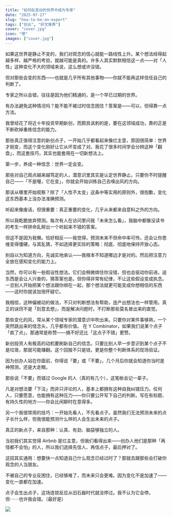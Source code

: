 ```yaml
---
title: "如何在变动的世界中成为专家"
date: "2025-07-27"
slug: "how-to-be-an-expert"
tags: ["创业", "好文推荐"]
cover: "cover.jpg"
icon: "😎"
images: ["cover.jpg"]
---
```

如果这世界是静止不变的，我们对观念的信心就能一路线性上升。某个想法经得起越多样、越严格的考验，就越可能是真的。许多人其实默默相信这一点——对「人性」这种变化不大的领域来说，这么想或许没错。



但对那些会变的东西——也就是几乎所有其他事物——你就不能再这样信任自己的判断了。



专家之所以会错，往往是因为他们精通的，是一个早已过期的世界。



有办法避免这种情况吗？能不能不被过时信念困住？答案是——可以，但得靠一点方法。



我曾经花了将近十年投资早期新创，而颇具讽刺的是，要在这领域成功，靠的正是不断砍掉重练信念的能力。



那些真正值得注意的新创点子，一开始几乎都看起来像烂主意，原因很简单：世界才刚变，而这个变化刚好让它从坏变成了对。我花了很多时间学会分辨这种「翻盘」，而这套技巧，其实也能套用在一切新想法上。



第一步，养成一种信念：世界一定会变。



那些对自己观点越来越笃定的人，潜意识里其实是认定世界静止。只要你不时提醒自己——「不是喔，它在变」，你就会开始训练自己去嗅出风的方向。



那该从哪里开始观察？除了「人性不太变」这条中等实用的原则外，很抱歉，变化这东西基本上没办法准确预测。



听起来像废话，但很重要：真正重要的变化，几乎从来都来自意料之外的方向。



所以我乾脆放弃预测。每次有人在访问里问我「未来怎么看」，我脑中都像没读书的考生一样拼命乱掰出一个听起来不错的答案。



但这不是因为我懒。恰好相反——我觉得，预测未来不但命中率可怜，还会让你思维变得僵硬。与其乱猜，不如选择更实际的策略：彻底、彻底地保持开放心态。



别自以为知道方向，先诚实地承认——我根本不知道哪边才是对的。然后把注意力全放在感知变化的能力上。



当然，你可以有一些假设性想法。它们会稍微绑住你没错，但也会驱动你前进。追东西是会让人兴奋的，猜答案也是。但你得非常有纪律，不让这些假设变成执念。
一旦别人开始把某个想法跟你绑在一起，那个想法就更可能变成你想相信的东西——这时你就该加倍怀疑它。



我相信，这种偏被动的做法，不只对判断想法有帮助，连产出想法也一样管用。真正的诀窍不是「刻意去想」，而是解决问题时，不打断那些莫名冒出来的直觉。



那些变化的风，常从某个领域专家的潜意识中吹出来。只要你对某件事够熟，一个突然跳出来的怪念头，几乎都有价值。
在 Y Combinator，如果我们说某个点子「疯了点」，那通常是称赞——搞不好还比「这点子不错」更赞。



新创投资人有极高的动机要刷新自己的信念。只要比别人早一步意识到某个点子不是垃圾，那就可能赚翻。这个回报不只是钱，更是你整个判断体系的现场验证。



因为创办人站在你面前，你得说「要」或「不要」，几个月后你就会知道你当时是神预测，还是大走眼。



那些说「不要」而错过 Google 的人（真的有几个），这笔帐会记一辈子。



凡是对想法要「下注」而非只评论的人，基本上都拥有这种自我纠错压力。任何人，只要愿意，也能拥有这种压力——你只要公开写下自己的判断。写在有标题、有持久性的地方——你会比闲聊时在意得多。



另一个我很常用的技巧：一开始先看人，不先看点子。虽然我们无法预测未来的点子长什么样，但我很能预测什么样的人会生出未来的点子。



真正的新点子，来自那种：认真、有劲、脑袋够独立的人。



当初我们其实觉得 Airbnb 是烂主意，但我们看得出来——创办人他们是那种「再怪都不会怕」的人，所以我们选择先信人、再信点子，最后押对了。



这招其实通用：想要快一点知道自己什么观念已经过时了？那就去跟那些会打破你观念的人当朋友。



不被自己的专业反困住，已经够难了，而未来只会更难。因为变化不是加速了——变化一直都在加速。



点子会生出点子，这场连锁反应从旧石器时代就没停过。我不认为它会停。
但⋯⋯也许我会错。（最好是）




![](https://prod-files-secure.s3.us-west-2.amazonaws.com/112d0858-5090-4d34-a606-b75eb8d65fd2/46476355-9cf3-4e99-9b7a-3531bc426380/1000202064.png?X-Amz-Algorithm=AWS4-HMAC-SHA256&X-Amz-Content-Sha256=UNSIGNED-PAYLOAD&X-Amz-Credential=ASIAZI2LB4667E7P65OE%2F20250729%2Fus-west-2%2Fs3%2Faws4_request&X-Amz-Date=20250729T151711Z&X-Amz-Expires=3600&X-Amz-Security-Token=IQoJb3JpZ2luX2VjEH4aCXVzLXdlc3QtMiJHMEUCIQC6jYbf55bbi6CNl3U9QyX0iOuTmRvqAEJLfQpDnfshmwIgfpt15evLH1FKleZom%2BD2EtLWeV%2BBNgy2VrjSWvMtz14qiAQIp%2F%2F%2F%2F%2F%2F%2F%2F%2F%2F%2FARAAGgw2Mzc0MjMxODM4MDUiDAu7sgqTWk0i2x06ryrcA2DuNc2iAPFbwfpIRjYDgo4pvk6ZplCS2In4hW%2BATKaJJuuP%2BSeevgdO07POBfXeQrH89FtsUqb5tB4EcFLX0k%2BBwCPK1kDphn3DcYttiN%2FpCOnb0yl%2BnyRQgv2R%2FWrZPnzEAm2gqcLhY%2BKBnCV2ApHF0Z5OI1HJ0b%2FtaI8QYszq4Ppk7L7uUBXdMJ%2BzNY6rdZ3UWQYWriz5SuX6hlsq4jTYoGZRcKfc%2BSelMwWd9a06fEs1%2Fj0pquMeYRBRSsF%2BTLUblamHLBAIIl4iXce5iG54xirL46Zp4cJ%2BJNHZu06fJVEnYvDFSgxo1pG%2B%2BK%2F2V7pXPYIMa5C4LC3S3o%2B33447EwcynsZF%2FLeyXQdqQk%2B30C0gOGBUF1%2Fm1f2VIYj76P3IeBelXFh5BTgrMQC%2Fu2BXf5SupI2f0bO7U3bf4OFjMe80SZ8WIIcGcvgzdvMHWI0uAFFKsw0IFgKYEvVQ4IHAs%2BpfHQQpzO3NbDlhe2If6l7lEjrAvV51eLCjcNm2CI%2FGKSNAgBZ4N0Bjr%2BDXyXEl0Gj9BKPrlSB7QheyoqCJwOT7M653zncfjETKU4geG%2BqPG03%2Baqz%2FMldl9V6VkQwUxm9YGC5Q8KHVBV05rwqd1MrCybQySbh34pCEMLeqo8QGOqUBvfjKDmY33iws6B8ryrn0W1OV3TpPyA95xGWbInp2%2BAP9umpm4uFOMSuumUbix%2B3wNrRl8DXhIkhcIRENUOfvgX4VJ4tq42UFO5EzzkPbVz4Nr9%2FWSeJPCbjfNl88RGnV4Ljx6paNVavS7EqrB0eVhctKuGBJ9cTrQIy5u598LHCticiiJOFYBOUnXI5qNjUisgkE4JFi97RHpk0%2BwjLorQ2l5623&X-Amz-Signature=e35d58cf35c124db664999bb41915e5a6c1bff29e4a702a0df198d15fcb5eb95&X-Amz-SignedHeaders=host&x-amz-checksum-mode=ENABLED&x-id=GetObject)

